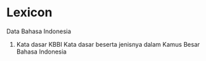 Lexicon
======
Data Bahasa Indonesia


1. Kata dasar KBBI
Kata dasar beserta jenisnya dalam Kamus Besar Bahasa Indonesia


